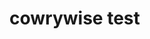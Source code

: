 # cowrywise test

<!--
I'm using an env file and here is the value of the env file

VITE_VUE_APP_API_BASE=https://api.unsplash.com
VITE_VUE_APP_ACCESS_KEY=GHcx60qXJDqflGVDuGtelBbNXtbmU6xJuATjs-tylnU
-->
